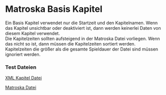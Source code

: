 # Matroska Basis Kapitel
Ein Basis Kapitel verwendet nur die Startzeit und den Kapitelnamen.
Wenn das Kapitel unsichtbar oder deaktiviert ist, dann werden keinerlei Daten von diesem Kapitel verwendet.  
Die Kapitelzeiten sollten aufsteigend in der Matroska Datei vorliegen. Wenn das nicht so ist, dann müssen die Kapitelzeiten sortiert werden.  
Kapitelzeiten die größer als die gesamte Spieldauer der Datei sind müssen ignoriert werden.

### Test Dateien
[XML Kapitel Datei](/files/BasicChapters/BasicChapters.xml)

[Matroska Datei](/files/BasicChapters/BasicChapters.mkv)
